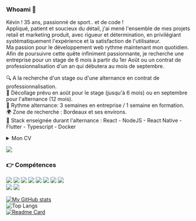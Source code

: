 ### Whoami 👨

Kévin ! 
35 ans, passionné de sport.. et de code !<br>
Appliqué, patient et soucieux du détail, j'ai mené l'ensemble de mes projets retail et marketing produit, avec rigueur et détermination, en privilégiant systématiquement l'expérience et la satisfaction de l'utilisateur.<br>
Ma passion pour le développement web rythme maintenant mon quotidien.<br>
Afin de poursuivre cette quête infiniment passionnante, je recherche une entreprise pour un stage de 6 mois à partir du 1er Août ou un contrat de professionnalisation d'un an qui débutera au mois de septembre.<br>

🔍 A la recherche d'un stage ou d'une alternance en contrat de professionnalisation.<br>
🚀 Décollage prévu en août pour le stage (jusqu'à 6 mois) ou en septembre pour l'alternance (12 mois).<br>
🔄 Rythme alternance: 3 semaines en entreprise / 1 semaine en formation.<br>
🌍 Zone de recherche : Bordeaux et ses environs.<br>
🔧 Stack enseignée durant l'alternance : React - NodeJS - React Native - Flutter - Typescript - Docker<br>

<details>
    <summary>
        Mon CV<br>
    </summary>
    
## PROJETS WEB
    
### 2022 – Aujourd'hui | Développeur Web | Wild Code School

Hackathon 1 : Potes'agers<br>
Mai 2022 - 24 heures / 5 développeurs / Wild Code School<br>
Construction d'une application web de petites annonces dans l'univers du potager.<br>
CRUD en MySQL - Structure MVC<br>
Stack : PHP | JavaScript | HTML 5 | CSS 3 | Twig | Bootstrap<br>

Projet 2 : SerialSeries<br> 
Avril 2022 - 4 semaines / 4 développeurs / Wild Code School<br>
En méthodes agiles, construction d'une application web regroupant et présentant toutes les meilleures séries du moment.<br> 
CRUD en MySQL - Structure MVC<br>
Stack : PHP | JavaScript | HTML 5 | CSS 3 | Twig | Bootstrap<br>
    
Projet 1 : CV Darth Vader<br>
Mars 2022 - 2 semaines / 3 développeurs / Wild Code School<br>
Création du CV de Darth Vader, mettant en valeur sa force et son côté le plus obscur.<br> 
Stack : PHP | HTML 5 | CSS 3<br> 

## DERNIERE EXPERIENCE PRO 
    
### 2014 – 2022 | Responsable de rayon - Relai informatique magasin | Decathlon SA
    
Ecriture des politiques commerciales par sport.<br>
Pilotage économique (CA, marge, heures).<br>
Choix de gammes, construction plan de masse et organisation des implantations.<br> 
Recrutement, formation et animation de l'équipe de vente.<br> 
Formation des équipes sur les outils digitaux (devices et applications).<br>
Support informatique en magasin.<br>

## FORMATION
    
### 2022 – Développeur Web – Wild Code School Remote
### 2011 – Master Marketing & Communication – INSEEC Bordeaux
### 2009 - Licence pro Adjoint de direction PME-PMI - UPPA Bayonnne
### 2008 - BTS Management des Unités Commerciales
    
### LANGUES
🇫🇷 🇬🇧

### LOISIRS
Surf, Basket, Montage vidéo
</details>

<a href="https://www.linkedin.com/in/kevin-lansot/"><img src ="https://img.shields.io/badge/LinkedIn-0077B5?style=for-the-badge&logo=linkedin&logoColor=white"></a>

### 👉 Compétences

<img src="https://img.shields.io/badge/PHP-777BB4?style=for-the-badge&logo=php&logoColor=white" /> <img src="https://img.shields.io/badge/Symfony-000000?style=for-the-badge&logo=Symfony&logoColor=white" />
<img src="https://img.shields.io/badge/JavaScript-323330?style=for-the-badge&logo=javascript&logoColor=F7DF1E" />
<img src="https://img.shields.io/badge/Composer-885630?style=for-the-badge&logo=Composer&logoColor=white" />
<img src="https://img.shields.io/badge/Webpack-8DD6F9?style=for-the-badge&logo=Webpack&logoColor=white" />
<img src="https://img.shields.io/badge/Yarn-2C8EBB?style=for-the-badge&logo=yarn&logoColor=white" />
<img src="https://img.shields.io/badge/Bootstrap-563D7C?style=for-the-badge&logo=bootstrap&logoColor=white" />
<img src="https://img.shields.io/badge/MySQL-005C84?style=for-the-badge&logo=mysql&logoColor=white" /><br>
<img src="https://img.shields.io/badge/Canva-%2300C4CC.svg?&style=for-the-badge&logo=Canva&logoColor=white" />
<img src="https://img.shields.io/badge/Figma-F24E1E?style=for-the-badge&logo=figma&logoColor=white" /><br>
   

[![My GitHub stats](https://github-readme-stats.vercel.app/api?username=klanso18&show_icons=true&theme=algolia)](https://github.com/klanso18/github-readme-stats)<br>
![Top Langs](https://github-readme-stats.vercel.app/api/top-langs/?username=klanso18&layout=compact&theme=algolia&hide_langs_below=8)<br>
[![Readme Card](https://github-readme-stats.vercel.app/api/pin/?username=WildCodeSchool&repo=2022-03-php-remotefr-p2-serial-series)](https://github.com/WildCodeSchool/2022-03-php-remotefr-p2-serial-series)
